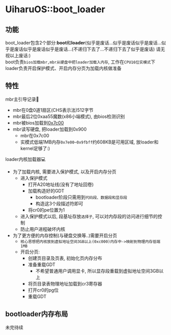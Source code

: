 # UiharuOS::boot_loader

## 功能
boot_loader包含2个部分:**boot**和**loader**(似乎是废话...似乎是废话似乎是废话...似乎是废话似乎是废话似乎是废话...(不递归下去了...不递归下去了似乎是废话) 请无视以上废话:) <br/>
boot负责```bios加载mbr,mbr从硬盘中把loader加载入内存```, 工作在```CPU16位实模式```下 <br/>
loader负责开启保护模式、开启内存分页为加载内核做准备

## 特性
mbr主引导记录📝  <br/>

+ mbr在0盘0道1扇区(CHS表示法)512字节
+ mbr最后2位0xaa55魔数(x86小端模式), 由bios检测识别
+ mbr被bios加载到[0x7c00](http://www.ruanyifeng.com/blog/2015/09/0x7c00.html)
+ mbr读写硬盘, 把loader加载到0x900
    + mbr在0x7c00
    + 实模式低端1MB内存```0x7e00~0x9fbff```约608KB是可用区域, 放loader和kernel足够了:)

loader内核加载器💻  <br/>

+ 为了加载内核, 需要进入保护模式, 以及开启内存分页
    + 进入保护模式
        + 打开A20地址线(没有了地址回卷)
        + 加载构造好的GDT
            - bootloader阶段只需用到```代码段、数据段和显存段```
            - 构造这3个段描述符即可
        + 将cr0的pe位置为1
    + 进入保护模式以后, 段基址存放```选择子```, 可以对内存段的访问进行细节的控制
    + 防止用户进程破坏内核
+ 为了更方便的内存控制(与硬盘交换等..)需要开启分页
    + ```核心思想把内核放到虚拟地址空间3GB以上(0xc000)内存中->映射到物理内存低端1MB```
    + 开启分页:
        + 创建页目录及页表, 初始化页内存分布
        + 准备重载GDT
            - 不希望普通用户调用显卡, 所以显存段重载到虚拟地址空间3GB以上
        + 将页目录表物理地址加载到cr3寄存器
        + 打开cr0的pg位
        + 重载GDT

## bootloader内存布局
未完待续
